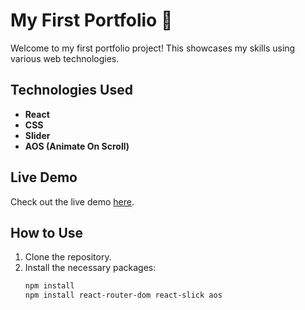 # My First Portfolio 👨

Welcome to my first portfolio project! This showcases my skills using various web technologies.

## Technologies Used
- **React**
- **CSS**
- **Slider**
- **AOS (Animate On Scroll)**

## Live Demo
Check out the live demo [here](https://my-bc.vercel.app/).

## How to Use
1. Clone the repository.
2. Install the necessary packages:
   ```bash
   npm install
   npm install react-router-dom react-slick aos

